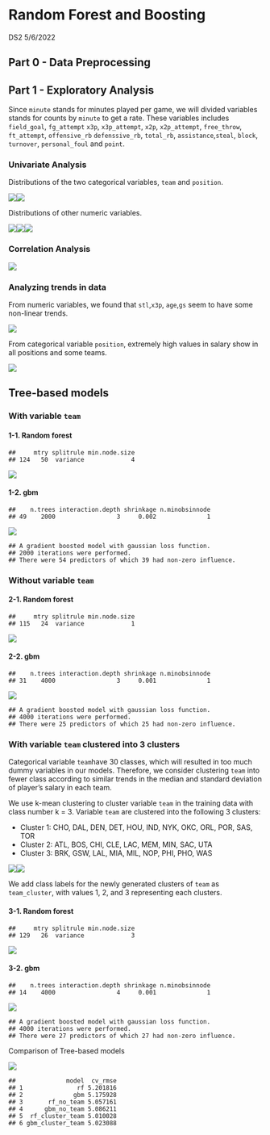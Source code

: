Random Forest and Boosting
================
DS2
5/6/2022

## Part 0 - Data Preprocessing

## Part 1 - Exploratory Analysis

Since `minute` stands for minutes played per game, we will divided
variables stands for counts by `minute` to get a rate. These variables
includes `field_goal`, `fg_attempt` `x3p`, `x3p_attempt`, `x2p`,
`x2p_attempt`, `free_throw`, `ft_attempt`, `offensive_rb`
`defenssive_rb`, `total_rb`, `assistance`,`steal`, `block`, `turnover`,
`personal_foul` and `point`.

### Univariate Analysis

Distributions of the two categorical variables, `team` and `position`.

![](tree_files/figure-gfm/unnamed-chunk-2-1.png)<!-- -->![](tree_files/figure-gfm/unnamed-chunk-2-2.png)<!-- -->

Distributions of other numeric variables.

![](tree_files/figure-gfm/unnamed-chunk-3-1.png)<!-- -->![](tree_files/figure-gfm/unnamed-chunk-3-2.png)<!-- -->![](tree_files/figure-gfm/unnamed-chunk-3-3.png)<!-- -->

### Correlation Analysis

![](tree_files/figure-gfm/unnamed-chunk-4-1.png)<!-- -->

### Analyzing trends in data

From numeric variables, we found that `stl`,`x3p`, `age`,`gs` seem to
have some non-linear trends.

![](tree_files/figure-gfm/unnamed-chunk-5-1.png)<!-- -->

From categorical variable `position`, extremely high values in salary
show in all positions and some teams.

![](tree_files/figure-gfm/unnamed-chunk-6-1.png)<!-- -->

## Tree-based models

### With variable `team`

#### 1-1. Random forest

    ##     mtry splitrule min.node.size
    ## 124   50  variance             4

![](tree_files/figure-gfm/unnamed-chunk-8-1.png)<!-- -->

#### 1-2. gbm

    ##    n.trees interaction.depth shrinkage n.minobsinnode
    ## 49    2000                 3     0.002              1

![](tree_files/figure-gfm/unnamed-chunk-9-1.png)<!-- -->

    ## A gradient boosted model with gaussian loss function.
    ## 2000 iterations were performed.
    ## There were 54 predictors of which 39 had non-zero influence.

### Without variable `team`

#### 2-1. Random forest

    ##     mtry splitrule min.node.size
    ## 115   24  variance             1

![](tree_files/figure-gfm/unnamed-chunk-10-1.png)<!-- -->

#### 2-2. gbm

    ##    n.trees interaction.depth shrinkage n.minobsinnode
    ## 31    4000                 3     0.001              1

![](tree_files/figure-gfm/unnamed-chunk-11-1.png)<!-- -->

    ## A gradient boosted model with gaussian loss function.
    ## 4000 iterations were performed.
    ## There were 25 predictors of which 25 had non-zero influence.

### With variable `team` clustered into 3 clusters

Categorical variable `team`have 30 classes, which will resulted in too
much dummy variables in our models. Therefore, we consider clustering
`team` into fewer class according to similar trends in the median and
standard deviation of player’s salary in each team.

We use k-mean clustering to cluster variable `team` in the training data
with class number k = 3. Variable `team` are clustered into the
following 3 clusters:

-   Cluster 1: CHO, DAL, DEN, DET, HOU, IND, NYK, OKC, ORL, POR, SAS,
    TOR
-   Cluster 2: ATL, BOS, CHI, CLE, LAC, MEM, MIN, SAC, UTA
-   Cluster 3: BRK, GSW, LAL, MIA, MIL, NOP, PHI, PHO, WAS

![](tree_files/figure-gfm/unnamed-chunk-13-1.png)<!-- -->![](tree_files/figure-gfm/unnamed-chunk-13-2.png)<!-- -->

We add class labels for the newly generated clusters of `team` as
`team_cluster`, with values 1, 2, and 3 representing each clusters.

#### 3-1. Random forest

    ##     mtry splitrule min.node.size
    ## 129   26  variance             3

![](tree_files/figure-gfm/unnamed-chunk-15-1.png)<!-- -->

#### 3-2. gbm

    ##    n.trees interaction.depth shrinkage n.minobsinnode
    ## 14    4000                 4     0.001              1

![](tree_files/figure-gfm/unnamed-chunk-16-1.png)<!-- -->

    ## A gradient boosted model with gaussian loss function.
    ## 4000 iterations were performed.
    ## There were 27 predictors of which 27 had non-zero influence.

Comparison of Tree-based models

![](tree_files/figure-gfm/unnamed-chunk-17-1.png)<!-- -->

    ##              model  cv_rmse
    ## 1               rf 5.201816
    ## 2              gbm 5.175928
    ## 3       rf_no_team 5.057161
    ## 4      gbm_no_team 5.086211
    ## 5  rf_cluster_team 5.010028
    ## 6 gbm_cluster_team 5.023088
